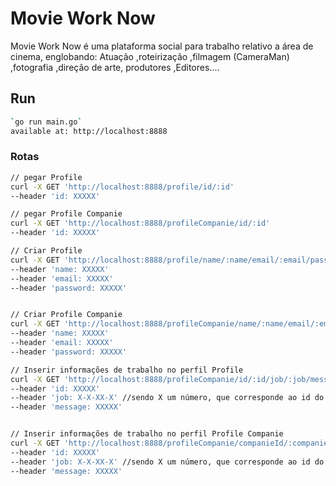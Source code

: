 # Movie Work Now

Movie Work Now é uma plataforma social para trabalho relativo a área de cinema, englobando:
Atuação ,roteirização ,filmagem (CameraMan) ,fotografia ,direção de arte, produtores ,Editores....


## Run
```sh
`go run main.go`
available at: http://localhost:8888
```

### Rotas
```sh
// pegar Profile
curl -X GET 'http://localhost:8888/profile/id/:id' 
--header 'id: XXXXX' 

// pegar Profile Companie
curl -X GET 'http://localhost:8888/profileCompanie/id/:id' 
--header 'id: XXXXX' 

// Criar Profile
curl -X GET 'http://localhost:8888/profile/name/:name/email/:email/password/:password' 
--header 'name: XXXXX' 
--header 'email: XXXXX' 
--header 'password: XXXXX' 


// Criar Profile Companie
curl -X GET 'http://localhost:8888/profileCompanie/name/:name/email/:email/password/:password' 
--header 'name: XXXXX'
--header 'email: XXXXX' 
--header 'password: XXXXX'

// Inserir informações de trabalho no perfil Profile 
curl -X GET 'http://localhost:8888/profileCompanie/id/:id/job/:job/message/:message' \
--header 'id: XXXXX' 
--header 'job: X-X-XX-X' //sendo X um número, que corresponde ao id do job
--header 'message: XXXXX' 


// Inserir informações de trabalho no perfil Profile Companie
curl -X GET 'http://localhost:8888/profileCompanie/companieId/:companieId/job/:job/message/:message' 
--header 'id: XXXXX' 
--header 'job: X-X-XX-X' //sendo X um número, que corresponde ao id do job
--header 'message: XXXXX' 


```
